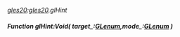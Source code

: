 _[gles20](../../modules/gles20/gles20-module.md):[gles20](../../modules/gles20/gles20-module.md).glHint_
##### Function glHint:Void( target_:[GLenum](../../modules/gles20/gles20-glenum.md),mode_:[GLenum](../../modules/gles20/gles20-glenum.md) )
